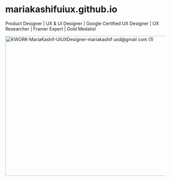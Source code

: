 # mariakashifuiux.github.io
Product Designer | UX &amp; UI Designer | Google Certified UX Designer | UX Researcher | Framer Expert | Gold Medalist

<img width="660" height="440" alt="KWORK-MariaKashif-UIUXDesigner-mariakashif uxd@gmail com (1)" src="https://github.com/user-attachments/assets/44faf798-19ae-4f26-b892-4ff5f3aaa807" />
